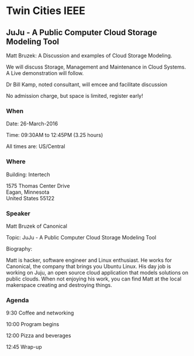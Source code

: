 # Twin Cities IEEE

## JuJu - A Public Computer Cloud Storage Modeling Tool

Matt Bruzek:  A Discussion and examples of Cloud Storage Modeling.

We will discuss Storage, Management and Maintenance in Cloud Systems.  A Live
demonstration will follow.

Dr Bill Kamp, noted consultant, will emcee and facilitate discussion

No admission charge, but space is limited, register early!

### When

Date: 26-March-2016

Time: 09:30AM to 12:45PM (3.25 hours)

All times are: US/Central

### Where

Building: Intertech

1575 Thomas Center Drive  
Eagan, Minnesota  
United States 55122  

### Speaker

Matt Bruzek of Canonical

Topic: JuJu - A Public Computer Cloud Storage Modeling Tool

Biography:

Matt is  hacker, software engineer and Linux enthusiast.  He works for
Canonical, the company that brings you Ubuntu Linux.  His day job is working on
Juju, an open source cloud application that models solutions on public clouds.
When not enjoying his work, you can find Matt at the local makerspace creating
and destroying things.

### Agenda

9:30  Coffee and networking

10:00  Program begins

12:00  Pizza and beverages

12:45  Wrap-up
